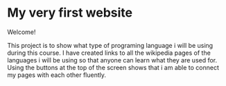 # My very first website

Welcome!

This project is to show what type of programing language i will be using during this course.
I have created links to all the wikipedia pages of the languages i will be using so that anyone can learn what they are used for.
Using the buttons at the top of the screen shows that i am able to connect my pages with each other fluently.
